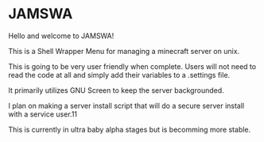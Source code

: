 # JAMSWA

Hello and welcome to JAMSWA!

This is a Shell Wrapper Menu for managing a minecraft server on unix.

This is going to be very user friendly when complete. Users will not need to read the code at all and simply add their variables to a .settings file.

It primarily utilizes GNU Screen to keep the server backgrounded.

I plan on making a server install script that will do a secure server install with a service user.11

This is currently in ultra baby alpha stages but is becomming more stable.